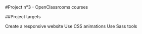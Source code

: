 #Project n°3 - OpenClassrooms courses

##Project targets

Create a responsive website
Use CSS animations
Use Sass tools
